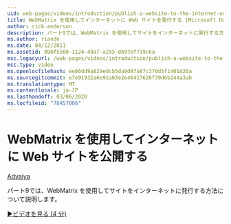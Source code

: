 ```yaml
---
uid: web-pages/videos/introduction/publish-a-website-to-the-internet-using-webmatrix
title: WebMatrix を使用してインターネットに Web サイトを発行する |Microsoft Docs
author: rick-anderson
description: パート9では、WebMatrix を使用してサイトをインターネットに発行する方法について説明します。
ms.author: riande
ms.date: 04/12/2011
ms.assetid: 090f5500-1124-49a7-a295-db97ef739c6a
msc.legacyurl: /web-pages/videos/introduction/publish-a-website-to-the-internet-using-webmatrix
msc.type: video
ms.openlocfilehash: ee66dd9a029edcb5da9d97a87c370d5f1401d20a
ms.sourcegitcommit: e7e91932a6e91a63e2e46417626f39d6b244a3ab
ms.translationtype: MT
ms.contentlocale: ja-JP
ms.lasthandoff: 03/06/2020
ms.locfileid: "78457006"
---
```

# <a name="publish-a-website-to-the-internet-using-webmatrix"></a>WebMatrix を使用してインターネットに Web サイトを公開する

[Advaiya](https://twitter.com/Advaiyasolns)

パート9では、WebMatrix を使用してサイトをインターネットに発行する方法について説明します。

[&#9654;ビデオを見る (4 分)](https://channel9.msdn.com/Blogs/ASP-NET-Site-Videos/publish-a-website-to-the-internet-using-webmatrix)
